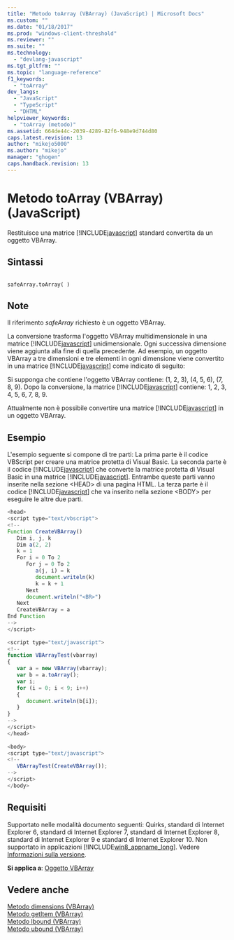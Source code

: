 ```yaml
---
title: "Metodo toArray (VBArray) (JavaScript) | Microsoft Docs"
ms.custom: ""
ms.date: "01/18/2017"
ms.prod: "windows-client-threshold"
ms.reviewer: ""
ms.suite: ""
ms.technology: 
  - "devlang-javascript"
ms.tgt_pltfrm: ""
ms.topic: "language-reference"
f1_keywords: 
  - "toArray"
dev_langs: 
  - "JavaScript"
  - "TypeScript"
  - "DHTML"
helpviewer_keywords: 
  - "toArray (metodo)"
ms.assetid: 664de44c-2039-4289-82f6-948e9d744d80
caps.latest.revision: 13
author: "mikejo5000"
ms.author: "mikejo"
manager: "ghogen"
caps.handback.revision: 13
---
```

# Metodo toArray (VBArray) (JavaScript)
Restituisce una matrice [!INCLUDE[javascript](../../javascript/includes/javascript-md.md)] standard convertita da un oggetto VBArray.  
  
## Sintassi  
  
```  
  
safeArray.toArray( )  
```  
  
## Note  
 Il riferimento *safeArray* richiesto è un oggetto VBArray.  
  
 La conversione trasforma l'oggetto VBArray multidimensionale in una matrice [!INCLUDE[javascript](../../javascript/includes/javascript-md.md)] unidimensionale. Ogni successiva dimensione viene aggiunta alla fine di quella precedente. Ad esempio, un oggetto VBArray a tre dimensioni e tre elementi in ogni dimensione viene convertito in una matrice [!INCLUDE[javascript](../../javascript/includes/javascript-md.md)] come indicato di seguito:  
  
 Si supponga che contiene l'oggetto VBArray contiene: \(1, 2, 3\), \(4, 5, 6\), \(7, 8, 9\). Dopo la conversione, la matrice [!INCLUDE[javascript](../../javascript/includes/javascript-md.md)] contiene: 1, 2, 3, 4, 5, 6, 7, 8, 9.  
  
 Attualmente non è possibile convertire una matrice [!INCLUDE[javascript](../../javascript/includes/javascript-md.md)] in un oggetto VBArray.  
  
## Esempio  
 L'esempio seguente si compone di tre parti: La prima parte è il codice VBScript per creare una matrice protetta di Visual Basic. La seconda parte è il codice [!INCLUDE[javascript](../../javascript/includes/javascript-md.md)] che converte la matrice protetta di Visual Basic in una matrice [!INCLUDE[javascript](../../javascript/includes/javascript-md.md)]. Entrambe queste parti vanno inserite nella sezione \<HEAD\> di una pagina HTML. La terza parte è il codice [!INCLUDE[javascript](../../javascript/includes/javascript-md.md)] che va inserito nella sezione \<BODY\> per eseguire le altre due parti.  
  
```javascript  
<head>  
<script type="text/vbscript">  
<!--  
Function CreateVBArray()  
   Dim i, j, k  
   Dim a(2, 2)  
   k = 1  
   For i = 0 To 2  
      For j = 0 To 2  
         a(j, i) = k  
         document.writeln(k)  
         k = k + 1  
      Next  
      document.writeln("<BR>")  
   Next  
   CreateVBArray = a  
End Function  
-->  
</script>  
  
<script type="text/javascript">  
<!--  
function VBArrayTest(vbarray)  
{  
   var a = new VBArray(vbarray);  
   var b = a.toArray();  
   var i;  
   for (i = 0; i < 9; i++)   
   {  
      document.writeln(b[i]);  
   }  
}  
-->  
</script>  
</head>  
  
<body>  
<script type="text/javascript">  
<!--  
   VBArrayTest(CreateVBArray());  
-->  
</script>  
</body>  
```  
  
## Requisiti  
 Supportato nelle modalità documento seguenti: Quirks, standard di Internet Explorer 6, standard di Internet Explorer 7, standard di Internet Explorer 8, standard di Internet Explorer 9 e standard di Internet Explorer 10. Non supportato in applicazioni [!INCLUDE[win8_appname_long](../../javascript/includes/win8-appname-long-md.md)]. Vedere [Informazioni sulla versione](../../javascript/reference/javascript-version-information.md).  
  
 **Si applica a**: [Oggetto VBArray](../../javascript/reference/vbarray-object-javascript.md)  
  
## Vedere anche  
 [Metodo dimensions \(VBArray\)](../../javascript/reference/dimensions-method-vbarray-javascript.md)   
 [Metodo getItem \(VBArray\)](../../javascript/reference/getitem-method-vbarray-javascript.md)   
 [Metodo lbound \(VBArray\)](../../javascript/reference/lbound-method-vbarray-javascript.md)   
 [Metodo ubound \(VBArray\)](../../javascript/reference/ubound-method-vbarray-javascript.md)